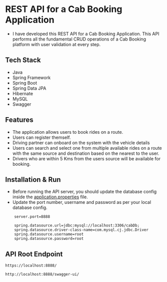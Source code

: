 # REST API for a Cab Booking Application

* I have developed this REST API for a Cab Booking Application. This API performs all the fundamental CRUD operations of a Cab Booking platform with user validation at every step.


## Tech Stack

* Java
* Spring Framework
* Spring Boot
* Spring Data JPA
* Hibernate
* MySQL
* Swagger



## Features

* The application allows users to book rides on a route.
* Users can register themself.
* Driving partner can onboard on the system with the vehicle details
* Users can search and select one from multiple available rides on a route with the same source and destination based on the nearest to the user.
* Drivers who are within 5 Kms from the users source will be available for booking.


## Installation & Run

* Before running the API server, you should update the database config inside the [application.properties](https://github.com/Aman3512/Cab_Booking_RestAPI/blob/main/CabBookingApplication/src/main/resources/application.properties) file. 
* Update the port number, username and password as per your local database config.

```
    server.port=8888

    spring.datasource.url=jdbc:mysql://localhost:3306/cabDb;
    spring.datasource.driver-class-name=com.mysql.cj.jdbc.Driver
    spring.datasource.username=root
    spring.datasource.password=root

```

## API Root Endpoint

`https://localhost:8888/`

`http://localhost:8888/swagger-ui/`



